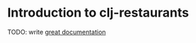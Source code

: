# Introduction to clj-restaurants

TODO: write [great documentation](http://jacobian.org/writing/what-to-write/)
